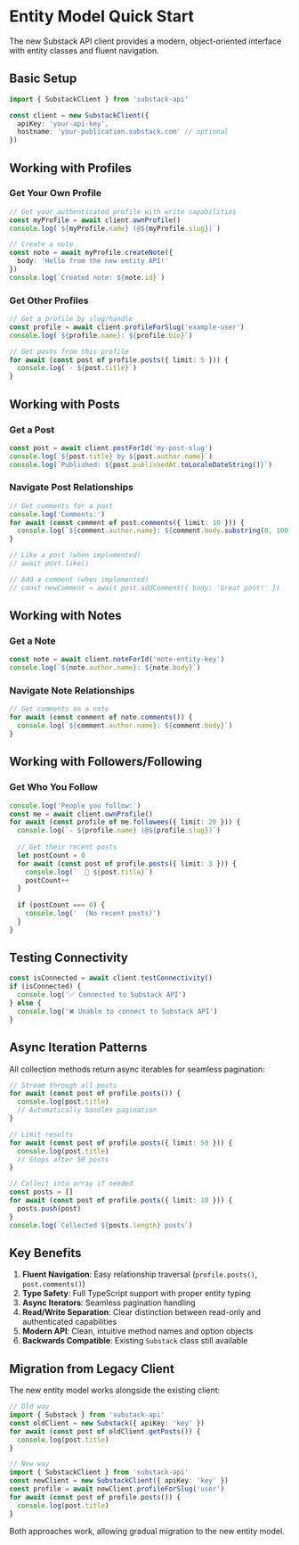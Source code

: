 # Entity Model Quick Start

The new Substack API client provides a modern, object-oriented interface with entity classes and fluent navigation.

## Basic Setup

```typescript
import { SubstackClient } from 'substack-api'

const client = new SubstackClient({
  apiKey: 'your-api-key',
  hostname: 'your-publication.substack.com' // optional
})
```

## Working with Profiles

### Get Your Own Profile

```typescript
// Get your authenticated profile with write capabilities
const myProfile = await client.ownProfile()
console.log(`${myProfile.name} (@${myProfile.slug})`)

// Create a note
const note = await myProfile.createNote({
  body: 'Hello from the new entity API!'
})
console.log(`Created note: ${note.id}`)
```

### Get Other Profiles

```typescript
// Get a profile by slug/handle
const profile = await client.profileForSlug('example-user')
console.log(`${profile.name}: ${profile.bio}`)

// Get posts from this profile
for await (const post of profile.posts({ limit: 5 })) {
  console.log(`- ${post.title}`)
}
```

## Working with Posts

### Get a Post

```typescript
const post = await client.postForId('my-post-slug')
console.log(`${post.title} by ${post.author.name}`)
console.log(`Published: ${post.publishedAt.toLocaleDateString()}`)
```

### Navigate Post Relationships

```typescript
// Get comments for a post
console.log('Comments:')
for await (const comment of post.comments({ limit: 10 })) {
  console.log(`${comment.author.name}: ${comment.body.substring(0, 100)}...`)
}

// Like a post (when implemented)
// await post.like()

// Add a comment (when implemented)
// const newComment = await post.addComment({ body: 'Great post!' })
```

## Working with Notes

### Get a Note

```typescript
const note = await client.noteForId('note-entity-key')
console.log(`${note.author.name}: ${note.body}`)
```

### Navigate Note Relationships

```typescript
// Get comments on a note
for await (const comment of note.comments()) {
  console.log(`${comment.author.name}: ${comment.body}`)
}
```

## Working with Followers/Following

### Get Who You Follow

```typescript
console.log('People you follow:')
const me = await client.ownProfile()
for await (const profile of me.followees({ limit: 20 })) {
  console.log(`- ${profile.name} (@${profile.slug})`)
  
  // Get their recent posts
  let postCount = 0
  for await (const post of profile.posts({ limit: 3 })) {
    console.log(`  📝 ${post.title}`)
    postCount++
  }
  
  if (postCount === 0) {
    console.log('  (No recent posts)')
  }
}
```

## Testing Connectivity

```typescript
const isConnected = await client.testConnectivity()
if (isConnected) {
  console.log('✅ Connected to Substack API')
} else {
  console.log('❌ Unable to connect to Substack API')
}
```

## Async Iteration Patterns

All collection methods return async iterables for seamless pagination:

```typescript
// Stream through all posts
for await (const post of profile.posts()) {
  console.log(post.title)
  // Automatically handles pagination
}

// Limit results
for await (const post of profile.posts({ limit: 50 })) {
  console.log(post.title)
  // Stops after 50 posts
}

// Collect into array if needed
const posts = []
for await (const post of profile.posts({ limit: 10 })) {
  posts.push(post)
}
console.log(`Collected ${posts.length} posts`)
```

## Key Benefits

1. **Fluent Navigation**: Easy relationship traversal (`profile.posts()`, `post.comments()`)
2. **Type Safety**: Full TypeScript support with proper entity typing
3. **Async Iterators**: Seamless pagination handling
4. **Read/Write Separation**: Clear distinction between read-only and authenticated capabilities
5. **Modern API**: Clean, intuitive method names and option objects
6. **Backwards Compatible**: Existing `Substack` class still available

## Migration from Legacy Client

The new entity model works alongside the existing client:

```typescript
// Old way
import { Substack } from 'substack-api'
const oldClient = new Substack({ apiKey: 'key' })
for await (const post of oldClient.getPosts()) {
  console.log(post.title)
}

// New way
import { SubstackClient } from 'substack-api'
const newClient = new SubstackClient({ apiKey: 'key' })
const profile = await newClient.profileForSlug('user')
for await (const post of profile.posts()) {
  console.log(post.title)
}
```

Both approaches work, allowing gradual migration to the new entity model.